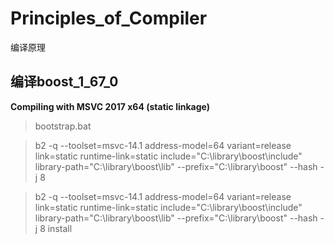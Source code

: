 # Principles_of_Compiler
编译原理

## 编译boost_1_67_0
**Compiling with MSVC 2017 x64 (static linkage)**

> bootstrap.bat

> b2 -q  --toolset=msvc-14.1 address-model=64 variant=release link=static runtime-link=static include="C:\library\boost\include" library-path="C:\library\boost\lib" --prefix="C:\library\boost" --hash -j 8

> b2 -q  --toolset=msvc-14.1 address-model=64 variant=release link=static runtime-link=static include="C:\library\boost\include" library-path="C:\library\boost\lib" --prefix="C:\library\boost" --hash -j 8 install
